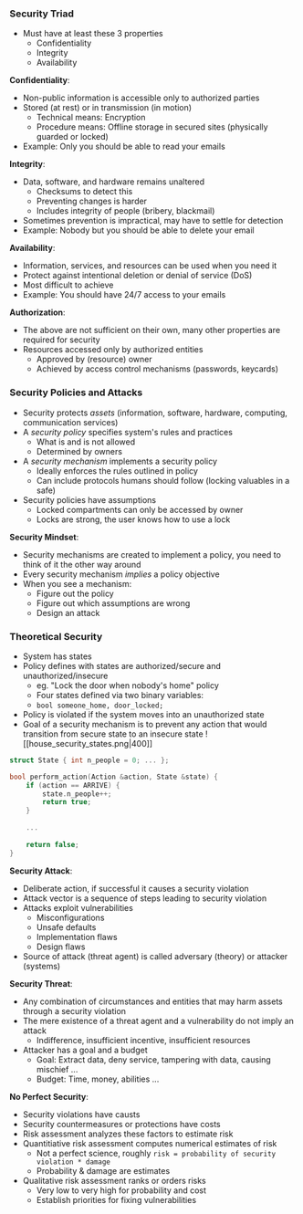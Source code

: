 ### Security Triad
 - Must have at least these 3 properties
	 - Confidentiality
	 - Integrity
	 - Availability

**Confidentiality**:
 - Non-public information is accessible only to authorized parties
 - Stored (at rest) or in transmission (in motion)
	 - Technical means: Encryption
	 - Procedure means: Offline storage in secured sites (physically guarded or locked)
 - Example: Only you should be able to read your emails

**Integrity**:
 - Data, software, and hardware remains unaltered
	 - Checksums to detect this
	 - Preventing changes is harder
	 - Includes integrity of people (bribery, blackmail)
 - Sometimes prevention is impractical, may have to settle for detection
 - Example: Nobody but you should be able to delete your email

**Availability**:
 - Information, services, and resources can be used when you need it
 - Protect against intentional deletion or denial of service (DoS)
 - Most difficult to achieve
 - Example: You should have 24/7 access to your emails

**Authorization**:
 - The above are not sufficient on their own, many other properties are required for security
 - Resources accessed only by authorized entities
	 - Approved by (resource) owner
	 - Achieved by access control  mechanisms (passwords, keycards)

### Security Policies and Attacks
 - Security protects *assets* (information, software, hardware, computing, communication services)
 - A *security policy* specifies system's rules and practices
	 - What is and is not allowed
	 - Determined by owners
 - A *security mechanism* implements a security policy
	 - Ideally enforces the rules outlined in policy
	 - Can include protocols humans should follow (locking valuables in a safe)
 - Security policies have assumptions
	 - Locked compartments can only be accessed by owner
	 - Locks are strong, the user knows how to use a lock

**Security Mindset**:
 - Security mechanisms are created to implement a policy, you need to think of it the other way around
 - Every security mechanism *implies* a policy objective
 - When you see a mechanism:
	 - Figure out the policy
	 - Figure out which assumptions are wrong
	 - Design an attack

### Theoretical Security
 - System has states
 - Policy defines with states are authorized/secure and unauthorized/insecure
	 - eg. "Lock the door when nobody's home" policy
	 - Four states defined via two binary variables:
	 - `bool someone_home, door_locked;`
 - Policy is violated if the system moves into an unauthorized state
 - Goal of a security mechanism is to prevent any action that would transition from secure state to an insecure state
![[house_security_states.png|400]]
```c
struct State { int n_people = 0; ... };

bool perform_action(Action &action, State &state) {
	if (action == ARRIVE) {
		state.n_people++;
		return true;
	}
    
	...
	
	return false;
}
```

**Security Attack**:
 - Deliberate action, if successful it causes a security violation
 - Attack vector is a sequence of steps leading to security violation
 - Attacks exploit vulnerabilities
	 - Misconfigurations
	 - Unsafe defaults
	 - Implementation flaws
	 - Design flaws
 - Source of attack (threat agent) is called adversary (theory) or attacker (systems)

**Security Threat**:
 - Any combination of circumstances and entities that may harm assets through a security violation
 - The mere existence of a threat agent and a vulnerability do not imply an attack
	 - Indifference, insufficient incentive, insufficient resources
 - Attacker has a goal and a budget
	 - Goal: Extract data, deny service, tampering with data, causing mischief ...
	 - Budget: Time, money, abilities ...

**No Perfect Security**:
 - Security violations have causts
 - Security countermeasures or protections have costs
 - Risk assessment analyzes these factors to estimate risk
 - Quantitiative risk assessment computes numerical estimates of risk
	 - Not a perfect science, roughly `risk = probability of security violation * damage`
	 - Probability & damage are estimates
 - Qualitative risk assessment ranks or orders risks
	 - Very low to very high for probability and cost
	 - Establish priorities for fixing vulnerabilities
